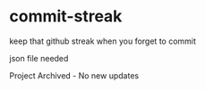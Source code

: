 # commit-streak
keep that github streak when you forget to commit

json file needed


Project Archived - No new updates
